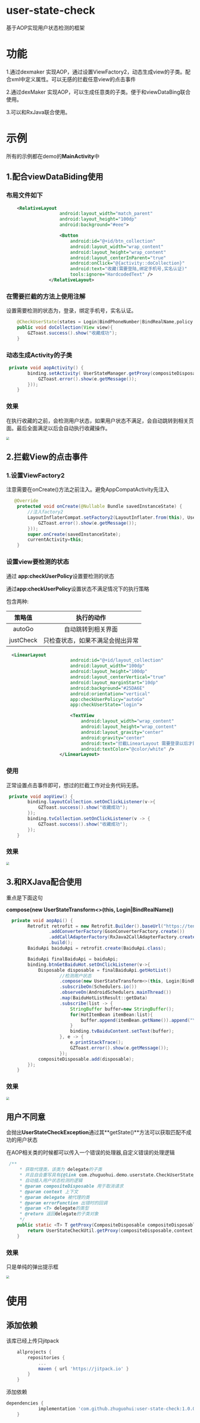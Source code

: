 # user-state-check
基于AOP实现用户状态检测的框架



# 功能

1.通过dexmaker 实现AOP，通过设置ViewFactory2，动态生成view的子类。配合xml中定义属性。可以无感的拦截任意view的点击事件

2.通过dexMaker 实现AOP，可以生成任意类的子类。便于和viewDataBing联合使用。

3.可以和RxJava联合使用。

# 示例

所有的示例都在demo的**MainActivity**中

## 1.配合viewDataBiding使用

### 布局文件如下

```xml
    <RelativeLayout
                    android:layout_width="match_parent"
                    android:layout_height="100dp"
                    android:background="#eee">

                    <Button
                        android:id="@+id/btn_collection"
                        android:layout_width="wrap_content"
                        android:layout_height="wrap_content"
                        android:layout_centerInParent="true"
                        android:onClick="@{activity::doCollection}"
                        android:text="收藏(需要登陆,绑定手机号,实名认证)"
                        tools:ignore="HardcodedText" />
                </RelativeLayout>
```



### 在需要拦截的方法上使用注解

设置需要检测的状态为，登录，绑定手机号，实名认证。

```java
    @CheckUserState(states = Login|BindPhoneNumber|BindRealName,policy = 	UserStateCheckPolicy.autoGo)
    public void doCollection(View view){
        GZToast.success().show("收藏成功");
    }
```

### 动态生成Activity的子类

```java
 private void aopActivity() {
        binding.setActivity( UserStateManager.getProxy(compositeDisposable,this,this,e->{
            GZToast.error().show(e.getMessage());
        }));
    }
```



### 效果

在执行收藏的之前，会检测用户状态，如果用户状态不满足，会自动跳转到相关页面。最后全面满足以后会自动执行收藏操作。

<img src=".\demo-img\aop其他类.gif" style="zoom:50%;" />

## 2.拦截View的点击事件

### 1.设置ViewFactory2

注意需要在onCreate()方法之前注入。避免AppCompatActivity先注入

```java
   @Override
    protected void onCreate(@Nullable Bundle savedInstanceState) {
        //注入factory2
        LayoutInflaterCompat.setFactory2(LayoutInflater.from(this), UserStateManager.getLayoutInflaterFactory(this,compositeDisposable, e->{
            GZToast.error().show(e.getMessage());
        }));
        super.onCreate(savedInstanceState);
        currentActivity=this;
    }
```

### 设置view要检测的状态

通过 **app:checkUserPolicy**设置要检测的状态

通过**app:checkUserPolicy**设置状态不满足情况下的执行策略

包含两种:

|  策略值   |            执行的动作            |
| :-------: | :------------------------------: |
|  autoGo   |        自动跳转到相关界面        |
| justCheck | 只检查状态，如果不满足会抛出异常 |



```xml
  <LinearLayout
                        android:id="@+id/layout_collection"
                        android:layout_width="100dp"
                        android:layout_height="100dp"
                        android:layout_centerVertical="true"
                        android:layout_marginStart="10dp"
                        android:background="#25DA6E"
                        android:orientation="vertical"
                        app:checkUserPolicy="autoGo"
                        app:checkUserState="login">

                        <TextView
                            android:layout_width="wrap_content"
                            android:layout_height="wrap_content"
                            android:layout_gravity="center"
                            android:gravity="center"
                            android:text="拦截LinearLayout 需要登录以后才能执行收藏，没有登录自动登录"
                            android:textColor="@color/white" />
                    </LinearLayout>
```



### 使用

正常设置点击事件即可，想过的拦截工作对业务代码无感。

```java
 private void aopView() {
        binding.layoutCollection.setOnClickListener(v->{
            GZToast.success().show("收藏成功");
        });
        binding.tvCollection.setOnClickListener(v -> {
            GZToast.success().show("收藏成功");
        });
    }
```

### 效果

<img src=".\demo-img\拦截view.gif" style="zoom:50%;" />

## 3.和RXJava配合使用

重点是下面这句

 **compose(new UserStateTransform<>(this, Login|BindRealName))**

```java
  private void aopApi() {
        Retrofit retrofit = new Retrofit.Builder().baseUrl("https://tenapi.cn/")
                .addConverterFactory(GsonConverterFactory.create())
                .addCallAdapterFactory(RxJava2CallAdapterFactory.create())
                .build();
        BaiduApi baiduApi = retrofit.create(BaiduApi.class);

        BaiduApi finalBaiduApi = baiduApi;
        binding.btnGetBaiduHot.setOnClickListener(v->{
            Disposable disposable = finalBaiduApi.getHotList()
                    //检测用户状态
                    .compose(new UserStateTransform<>(this, Login|BindRealName))
                    .subscribeOn(Schedulers.io())
                    .observeOn(AndroidSchedulers.mainThread())
                    .map(BaiduHotListResult::getData)
                    .subscribe(list -> {
                        StringBuffer buffer=new StringBuffer();
                        for(HotItemBean itemBean:list){
                            buffer.append(itemBean.getName()).append("\n");
                        }
                        binding.tvBaiduContent.setText(buffer);
                    }, e -> {
                        e.printStackTrace();
                        GZToast.error().show(e.getMessage());
                    });
            compositeDisposable.add(disposable);
        });
    }
```



### 效果

<img src=".\demo-img\rxjava.gif" style="zoom:50%;" />

## 用户不同意

会抛出**UserStateCheckException**通过其**getState()**方法可以获取匹配不成功的用户状态

在AOP相关类的时候都可以传入一个错误的处理器,自定义错误的处理逻辑

```java
 /**
     * 获取代理类，该类为 delegate的子类
     * 并且自会重写具有{@link com.zhuguohui.demo.userstate.CheckUserState}注解的方法
     * 自动插入用户状态检测的逻辑
     * @param compositeDisposable 用于取消请求
     * @param context 上下文
     * @param delegate 被代理的类
     * @param errorFunction 出错时的回调
     * @param <T> delegate的类型
     * @return 返回delegate的子类对象
     */
    public static <T> T getProxy(CompositeDisposable compositeDisposable, Context context, T delegate, CallBack<Throwable> errorFunction) {
        return UserStateCheckUtil.getProxy(compositeDisposable,context,delegate,errorFunction);
    }
```

### 效果
只是单纯的弹出提示框

<img src=".\demo-img\取消.gif" style="zoom:50%;" />

# 使用


## 添加依赖

该库已经上传只jitpack

```groovy
	allprojects {
		repositories {
			...
			maven { url 'https://jitpack.io' }
		}
	}
```
添加依赖
```groovy
dependencies {
	        implementation 'com.github.zhuguohui:user-state-check:1.0.0'
	}
```
